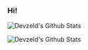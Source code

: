 ### Hi!

![Devzeld's Github Stats](https://github-readme-stats.vercel.app/api?username=devzeld&show_icons=true&layout=compact&hide_border=true&theme=radical)

![Devzeld's Github Stats](https://github-readme-stats-one-rosy.vercel.app/api/top-langs/?username=devzeld&hide_title=true&hide_border=true&layout=compact&hide=html&theme=transparent)

